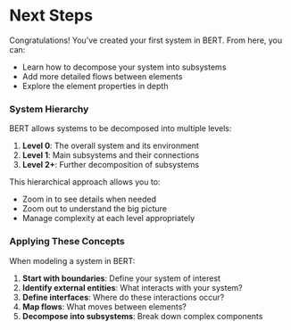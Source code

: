# Next Steps

Congratulations! You've created your first system in BERT. From here, you can:

* Learn how to decompose your system into subsystems
* Add more detailed flows between elements
* Explore the element properties in depth

### System Hierarchy

BERT allows systems to be decomposed into multiple levels:

1. **Level 0**: The overall system and its environment
2. **Level 1**: Main subsystems and their connections
3. **Level 2+**: Further decomposition of subsystems

This hierarchical approach allows you to:

* Zoom in to see details when needed
* Zoom out to understand the big picture
* Manage complexity at each level appropriately

### Applying These Concepts

When modeling a system in BERT:

1. **Start with boundaries**: Define your system of interest
2. **Identify external entities**: What interacts with your system?
3. **Define interfaces**: Where do these interactions occur?
4. **Map flows**: What moves between elements?
5. **Decompose into subsystems**: Break down complex components
